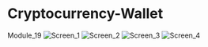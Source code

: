# Cryptocurrency-Wallet
Module_19
![Screen_1](https://user-images.githubusercontent.com/90226954/152736731-707fead7-2cf1-4672-8e6a-3a4c40fec2d9.png)
![Screen_2](https://user-images.githubusercontent.com/90226954/152736751-eb0f4bc6-ce1b-498f-809c-7e93d6828733.png)
![Screen_3](https://user-images.githubusercontent.com/90226954/152735851-63e40543-04f7-4a16-baf4-e37b8e3e9dab.png)
![Screen_4](https://user-images.githubusercontent.com/90226954/152735871-e9857be4-c2f2-403a-9f50-94a1db915048.png)
